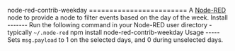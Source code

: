 node-red-contrib-weekday ======================== A <a href="http://nodered.org" target="_new">Node-RED</a> node to provide a node to filter events based on the day of the week.
Install ------- 
Run the following command in your Node-RED user directory - typically `~/.node-red`
        npm install node-red-contrib-weekday
Usage ----- Sets `msg.payload` to 1 on the selected days, and 0 during unselected days.
